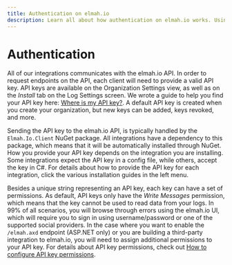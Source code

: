 ```yaml
---
title: Authentication on elmah.io
description: Learn all about how authentication on elmah.io works. Using API keys and permissions you can control log, deployment and log message access.
---
```


# Authentication

All of our integrations communicates with the elmah.io API. In order to request endpoints on the API, each client will need to provide a valid API key. API keys are available on the Organization Settings view, as well as on the *Install* tab on the Log Settings screen. We wrote a guide to help you find your API key here: [Where is my API key?](/where-is-my-api-key/). A default API key is created when you create your organization, but new keys can be added, keys revoked, and more.

Sending the API key to the elmah.io API, is typically handled by the `Elmah.Io.Client` NuGet package. All integrations have a dependency to this package, which means that it will be automatically installed through NuGet. How you provide your API key depends on the integration you are installing. Some integrations expect the API key in a config file, while others, accept the key in C#. For details about how to provide the API key for each integration, click the various installation guides in the left menu.

Besides a unique string representing an API key, each key can have a set of permissions. As default, API keys only have the *Write Messages* permission, which means that the key cannot be used to read data from your logs. In 99% of all scenarios, you will browse through errors using the elmah.io UI, which will require you to sign in using username/password or one of the supported social providers. In the case where you want to enable the `/elmah.axd` endpoint (ASP.NET only) or you are building a third-party integration to elmah.io, you will need to assign additional permissions to your API key. For details about API key permissions, check out [How to configure API key permissions](/how-to-configure-api-key-permissions/).